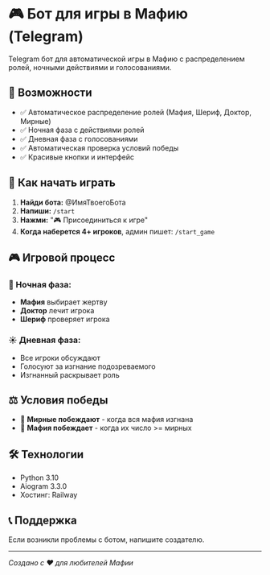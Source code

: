 # 🎮 Бот для игры в Мафию (Telegram)

Telegram бот для автоматической игры в Мафию с распределением ролей, ночными действиями и голосованиями.

## 🚀 Возможности

- ✅ Автоматическое распределение ролей (Мафия, Шериф, Доктор, Мирные)
- ✅ Ночная фаза с действиями ролей
- ✅ Дневная фаза с голосованиями
- ✅ Автоматическая проверка условий победы
- ✅ Красивые кнопки и интерфейс

## 🎯 Как начать играть

1. **Найди бота:** @ИмяТвоегоБота
2. **Напиши:** `/start`
3. **Нажми:** "🎮 Присоединиться к игре"
4. **Когда наберется 4+ игроков**, админ пишет: `/start_game`

## 🎮 Игровой процесс

### 🌙 Ночная фаза:
- **Мафия** выбирает жертву
- **Доктор** лечит игрока  
- **Шериф** проверяет игрока

### ☀️ Дневная фаза:
- Все игроки обсуждают
- Голосуют за изгнание подозреваемого
- Изгнанный раскрывает роль

## ⚖️ Условия победы

- 🎉 **Мирные побеждают** - когда вся мафия изгнана
- 🔫 **Мафия побеждает** - когда их число >= мирных

## 🛠️ Технологии

- Python 3.10
- Aiogram 3.3.0
- Хостинг: Railway

## 📞 Поддержка

Если возникли проблемы с ботом, напишите создателю.

---

*Создано с ❤️ для любителей Мафии*
